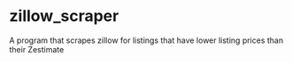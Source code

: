 # zillow_scraper
A program that scrapes zillow for listings that have lower listing prices than their Zestimate
